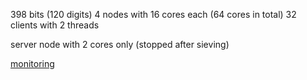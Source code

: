 398 bits (120 digits)
4 nodes with 16 cores each (64 cores in total)
32 clients with 2 threads

server node with 2 cores only (stopped after sieving)

[monitoring](https://console.cloud.google.com/monitoring/dashboards/builder/73fee302-005b-432f-924d-68e88ae2ebf5?project=cado-nfs-cloud&dashboardBuilderState=%257B%2522editModeEnabled%2522:false%257D&startTime=20220523T214038-07:00&endTime=20220523T220238-07:00)
